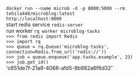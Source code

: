 `docker run --name microb -d -p 8000:5000 --rm tehila440/microblog:latest` <br>
`http://localhost:8000`<br>
start redis service `redis-server`<br>
run worker `rq worker microblog-tasks`<br>
`>>> from redis import Redis`<br>
`>>> import rq`<br>
`>>> queue = rq.Queue('microblog-tasks', connection=Redis.from_url('redis://'))`<br>
`>>> job = queue.enqueue('app.tasks.example', 23)`<br>
`>>> job.get_id()`<br>
'c651de7f-21a8-4068-afd5-8b982a6f6d32'`<br>
